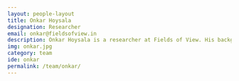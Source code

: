 ```yaml
---
layout: people-layout
title: Onkar Hoysala
designation: Researcher
email: onkar@fieldsofview.in
description: Onkar Hoysala is a researcher at Fields of View. His background is in Computer Science and he is currently pursuing Master of Science (by Research) in IT and Society at the Center for IT and Public Policy, IIIT-B. His research interests lie in developing, and studying the practices of, simulation and gaming methods in policy design and planning.
img: onkar.jpg
category: team
ide: onkar
permalink: /team/onkar/
---
```

